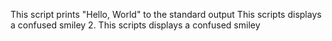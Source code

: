 This script prints "Hello, World" to the standard output
This scripts displays a confused smiley
2. This scripts displays a confused smiley

